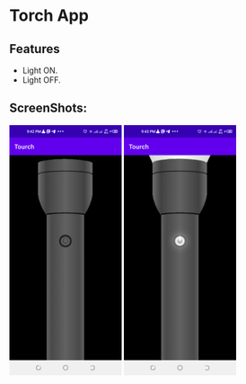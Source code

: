# Torch App

## Features

- Light ON.
- Light OFF.


## ScreenShots:
<img src="https://github.com/MArslan88/Torch/blob/main/Screenshot_20220424_214241.png" width="200">   
<img src="https://github.com/MArslan88/Torch/blob/main/Screenshot_20220424_214311.png" width="200">
